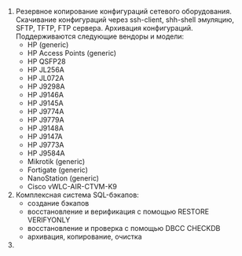 1. Резервное копирование конфигураций сетевого оборудования. Скачивание конфигураций через ssh-client, shh-shell эмуляцию, SFTP, TFTP, FTP сервера. Архивация конфигураций. Поддерживаются следующие вендоры и модели:
   - HP (generic)
   - HP Access Points (generic)
   - HP QSFP28
   - HP JL256A
   - HP JL072A
   - HP J9298A
   - HP J9146A
   - HP J9145A
   - HP J9774A
   - HP J9779A
   - HP J9148A
   - HP J9147A
   - HP J9773A
   - HP J9584A
   - Mikrotik (generic)
   - Fortigate (generic)
   - NanoStation (generic)
   - Cisco vWLC-AIR-CTVM-K9
2. Комплексная система SQL-бэкапов:
   - создание бэкапов
   - восстановление и верификация с помощью RESTORE VERIFYONLY
   - восстановление и проверка с помощью DBCC CHECKDB
   - архивация, копирование, очистка
4. 
